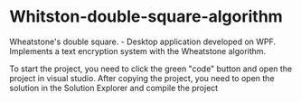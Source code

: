# Whitston-double-square-algorithm
Wheatstone's double square. - Desktop application developed on WPF. 
Implements a text encryption system with the Wheatstone algorithm.

To start the project, you need to click the green "code" button and open the project in visual studio. 
After copying the project, you need to open the solution in the Solution Explorer and compile the project
